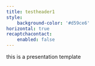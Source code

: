 ```yaml
---
title: testheader1
style:
    background-color: '#d59ce6'
horizontal: true
recaptchacontact:
    enabled: false
---
```


this is a presentation template
